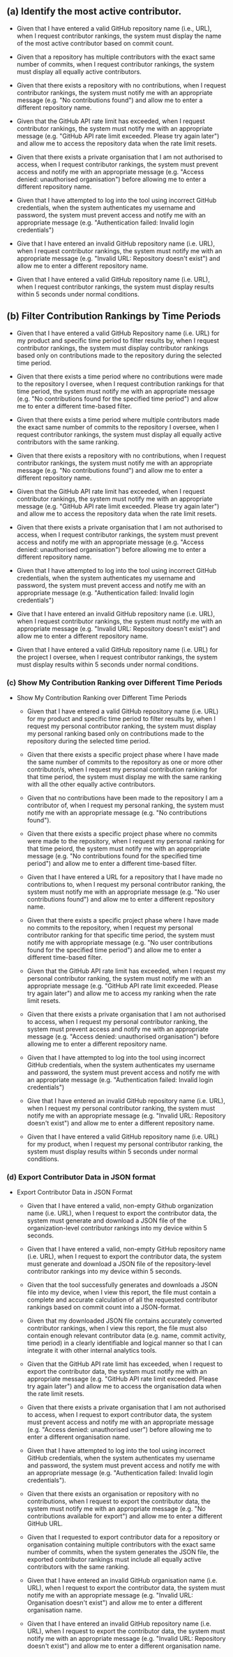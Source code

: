 ## (a) Identify the most active contributor.
  - Given that I have entered a valid GitHub repository name (i.e., URL), when I request contributor rankings, the system must display the name of the most active contributor based on commit count.
  
  - Given that a repository has multiple contributors with the exact same number of commits, when I request contributor rankings, the system must display all equally active contributors.

  - Given that there exists a repository with no contributions, when I request contributor rankings, the system must notify me with an appropriate message (e.g. "No contributions found") and allow me to enter a different repository name.
  
  - Given that the GitHub API rate limit has exceeded, when I request contributor rankings, the system must notify me with an appropriate message (e.g. "GitHub API rate limit exceeded. Please try again later") and allow me to access the repository data when the rate limit resets.
  
  - Given that there exists a private organisation that I am not authorised to access, when I request contributor rankings, the system must prevent access and notify me with an appropriate message (e.g. "Access denied: unauthorised organisation") before allowing me to enter a different repository name.
  
  - Given that I have attempted to log into the tool using incorrect GitHub credentials, when the system authenticates my username and password, the system must prevent access and notify me with an appropriate message (e.g. "Authentication failed: Invalid login credentials")
  
  - Give that I have entered an invalid GitHub repository name (i.e. URL), when I request contributor rankings, the system must notify me with an appropriate message (e.g. "Invalid URL: Repository doesn't exist") and allow me to enter a different repository name. 

  - Given that I have entered a valid GitHub repository name (i.e. URL), when I request contributor rankings, the system must display results within 5 seconds under normal conditions.

## (b) Filter Contribution Rankings by Time Periods
  - Given that I have entered a valid GitHub Repository name (i.e. URL) for my product and specific time period to filter results by, when I request contributor rankings, the system must display contributor rankings based only on contributions made to the repository during the selected time period.

  - Given that there exists a time period where no contributions were made to the repository I oversee, when I request contribution rankings for that time period, the system must notify me with an appropriate message (e.g. "No contributions found for the specified time period") and allow me to enter a different time-based filter.

  - Given that there exists a time period where multiple contributors made the exact same number of commits to the repository I oversee, when I request contributor rankings, the system must display all equally active contributors with the same ranking.
  
  - Given that there exists a repository with no contributions, when I request contributor rankings, the system must notify me with an appropriate message (e.g. "No contributions found") and allow me to enter a different repository name.
  
  - Given that the GitHub API rate limit has exceeded, when I request contributor rankings, the system must notify me with an appropriate message (e.g. "GitHub API rate limit exceeded. Please try again later") and allow me to access the repository data when the rate limit resets.
  
  - Given that there exists a private organisation that I am not authorised to access, when I request contributor rankings, the system must prevent access and notify me with an appropriate message (e.g. "Access denied: unauthorised organisation") before allowing me to enter a different repository name.
  
  - Given that I have attempted to log into the tool using incorrect GitHub credentials, when the system authenticates my username and password, the system must prevent access and notify me with an appropriate message (e.g. "Authentication failed: Invalid login credentials")

  - Give that I have entered an invalid GitHub repository name (i.e. URL), when I request contributor rankings, the system must notify me with an appropriate message (e.g. "Invalid URL: Repository doesn't exist") and allow me to enter a different repository name. 

  - Given that I have entered a valid GitHub repository name (i.e. URL) for the project I oversee, when I request contributor rankings, the system must display results within 5 seconds under normal conditions.
  

### (c) Show My Contribution Ranking over Different Time Periods
  
* Show My Contribution Ranking over Different Time Periods
  - Given that I have entered a valid GitHub repository name (i.e. URL) for my product and specific time period to filter results by, when I request my personal contributor ranking, the system must display my personal ranking based only on contributions made to the repository during the selected time period.

  - Given that there exists a specific project phase where I have made the same number of commits to the repository as one or more other contributor/s, when I request my personal contribution ranking for that time period, the system must display me with the same ranking with all the other equally active contributors. 

  - Given that no contributions have been made to the repository I am a contributor of, when I request my personal ranking, the system must notify me with an appropriate message (e.g. "No contributions found").
  
  - Given that there exists a specific project phase where no commits were made to the repository, when I request my personal ranking for that time peiord, the system must notify me with an appropriate message (e.g. "No contributions found for the specified time period") and allow me to enter a different time-based filter.
  
  - Given that I have entered a URL for a repository that I have made no contributions to, when I request my personal contributor ranking, the system must notify me with an appropriate message (e.g. "No user contributions found") and allow me to enter a different repository name.
  
  - Given that there exists a specific project phase where I have made no commits to the repository, when I request my personal contributor ranking for that specific time period, the system must notify me with appropriate message (e.g. "No user contributions found for the specified time period") and allow me to enter a different time-based filter.

  - Given that the GitHub API rate limit has exceeded, when I request my personal contributor ranking, the system must notify me with an appropriate message (e.g. "GitHub API rate limit exceeded. Please try again later") and allow me to access my ranking when the rate limit resets.
  
  - Given that there exists a private organisation that I am not authorised to access, when I request my personal contributor ranking, the system must prevent access and notify me with an appropriate message (e.g. "Access denied: unauthorised organisation") before allowing me to enter a different repository name.
  
  - Given that I have attempted to log into the tool using incorrect GitHub credentials, when the system authenticates my username and password, the system must prevent access and notify me with an appropriate message (e.g. "Authentication failed: Invalid login credentials")
  
  - Give that I have entered an invalid GitHub repository name (i.e. URL), when I request my personal contributor ranking, the system must notify me with an appropriate message (e.g. "Invalid URL: Repository doesn't exist") and allow me to enter a different repository name. 

  - Given that I have entered a valid GitHub repository name (i.e. URL) for my product, when I request my personal contributor ranking, the system must display results within 5 seconds under normal conditions.

### (d) Export Contributor Data in JSON format
* Export Contributor Data in JSON Format
  - Given that I have entered a valid, non-empty Github organization name (i.e. URL), when I request to export the contributor data, the system must generate and download a JSON file of the organization-level contributor rankings into my device within 5 seconds.

  - Given that I have entered a valid, non-empty GitHub repository name (i.e. URL), when I request to export the contributor data, the system must generate and download a JSON file of the repository-level contributor rankings into my device within 5 seconds.
  
  - Given that the tool successfully generates and downloads a JSON file into my device, when I view this report, the file must contain a complete and accurate calculation of all the requested contributor rankings based on commit count into a JSON-format.
  
  - Given that my downloaded JSON file contains accurately converted contributor rankings, when I view this report, the file must also contain enough relevant contributor data (e.g. name, commit activity, time period) in a clearly identifiable and logical manner so that I can integrate it with other internal analytics tools.
  
  - Given that the GitHub API rate limit has exceeded, when I request to export the contributor data, the system must notify me with an appropriate message (e.g. "GitHub API rate limit exceeded. Please try again later") and allow me to access the organisation data when the rate limit resets.
  
  - Given that there exists a private organisation that I am not authorised to access, when I request to export contributor data, the system must prevent access and notify me with an appropriate message (e.g. "Access denied: unauthorised user") before allowing me to enter a different organisation name.
  
  - Given that I have attempted to log into the tool using incorrect GitHub credentials, when the system authenticates my username and password, the system must prevent access and notify me with an appropriate message (e.g. "Authentication failed: Invalid login credentials").
  
  - Given that there exists an organisation or repository with no contributions, when I request to export the contributor data, the system must notify me with an appropriate message (e.g. "No contributions available for export") and allow me to enter a different GitHub URL.

  - Given that I requested to export contributor data for a repository or organisation containing multiple contributors with the exact same number of commits, when the system generates the JSON file, the exported contributor rankings must include all equally active contributors with the same ranking.
  
  - Given that I have entered an invalid GitHub organisation name (i.e. URL), when I request to export the contributor data, the system must notify me with an appropriate message (e.g. "Invalid URL: Organisation doesn't exist") and allow me to enter a different organisation name.

  - Given that I have entered an invalid GitHub repository name (i.e. URL), when I request to export the contributor data, the system must notify me with an appropriate message (e.g. "Invalid URL: Repository doesn't exist") and allow me to enter a different organisation name.
